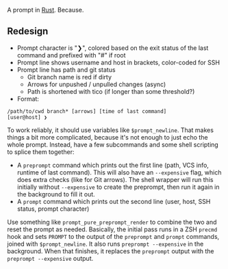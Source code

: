 A prompt in [Rust](http://www.rust-lang.org). Because.


## Redesign

* Prompt character is "❯", colored based on the exit status of the last command and prefixed with "#" if root
* Prompt line shows username and host in brackets, color-coded for SSH
* Prompt line has path and git status
    * Git branch name is red if dirty
    * Arrows for unpushed / unpulled changes (async)
    * Path is shortened with tico (if longer than some threshold?)
* Format:
```
/path/to/cwd branch* [arrows] [time of last command]
[user@host] ❯
```

To work reliably, it should use variables like `$prompt_newline`. That makes things a bit more complicated, because it's
not enough to just echo the whole prompt. Instead, have a few subcommands and some shell scripting to splice them together:

* A `preprompt` command which prints out the first line (path, VCS info, runtime of last command). This will also have
  an `--expensive` flag, which does extra checks (like for Git arrows). The shell wrapper will run this initially
  without `--expensive` to create the preprompt, then run it again in the background to fill it out.
* A `prompt` command which prints out the second line (user, host, SSH status, prompt character)

Use something like `prompt_pure_preprompt_render` to combine the two and reset the prompt as needed. Basically, the
initial pass runs in a ZSH `precmd` hook and sets `PROMPT` to the output of the `preprompt` and `prompt` commands,
joined with `$prompt_newline`. It also runs `preprompt --expensive` in the background. When that finishes, it replaces
the `preprompt` output with the `preprompt --expensive` output.